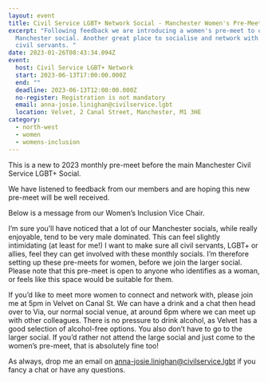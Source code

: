 ```yaml
---
layout: event
title: Civil Service LGBT+ Network Social - Manchester Women's Pre-Meet - June 2023
excerpt: "Following feedback we are introducing a women's pre-meet to our main
  Manchester social. Another great place to socialise and network with other
  civil servants. "
date: 2023-01-26T08:43:34.094Z
event:
  host: Civil Service LGBT+ Network
  start: 2023-06-13T17:00:00.000Z
  end: ""
  deadline: 2023-06-13T12:00:00.000Z
  no-register: Registration is not mandatory
  email: anna-josie.linighan@civilservice.lgbt
  location: Velvet, 2 Canal Street, Manchester, M1 3HE
category:
  - north-west
  - women
  - womens-inclusion
---
```

This is a new to 2023 monthly pre-meet before the main Manchester Civil Service LGBT+ Social.

We have listened to feedback from our members and are hoping this new pre-meet will be well received.

Below is a message from our Women’s Inclusion Vice Chair.

I’m sure you’ll have noticed that a lot of our Manchester socials, while really enjoyable, tend to be very male dominated. This can feel slightly intimidating (at least for me!) I want to make sure all civil servants, LGBT+ or allies, feel they can get involved with these monthly socials. I’m therefore setting up these pre-meets for women, before we join the larger social. Please note that this pre-meet is open to anyone who identifies as a woman, or feels like this space would be suitable for them.

If you’d like to meet more women to connect and network with, please join me at 5pm in Velvet on Canal St. We can have a drink and a chat then head over to Via, our normal social venue, at around 6pm where we can meet up with other colleagues. There is no pressure to drink alcohol, as Velvet has a good selection of alcohol-free options. You also don’t have to go to the larger social. If you’d rather not attend the large social and just come to the women’s pre-meet, that is absolutely fine too!

As always, drop me an email on anna-josie.linighan@civilservice.lgbt if you fancy a chat or have any questions.